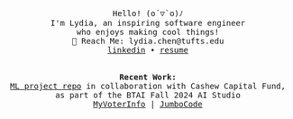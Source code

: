 <p align="center">
  <samp>
    Hello! (o´▽`o)ﾉ
    <br>I'm Lydia, an inspiring software engineer 
    <br>who enjoys making cool things! 
    <br>📮 Reach Me: lydia.chen@tufts.edu
    <br><a href="https://www.linkedin.com/in/lydiaxchen/">linkedin</a> • <a href="https://drive.google.com/file/d/1swGIQhsjmFuIXbG8R_WgWcujA_oM1QKJ/view?usp=sharing">resume</a>
    <br><br>
    <br> <b>Recent Work:</b>
    <br>
    <a href="https://github.com/CashewCapital20/Automated-Trades">ML project repo</a> in collaboration with Cashew Capital Fund, as part of the BTAI Fall 2024 AI Studio <br>
    <a href="https://github.com/LordofMankid/jlycat-hackathon">MyVoterInfo</a> | 
    <a href="https://github.com/JumboCode/bi-women-quarterly">JumboCode</a>
  </samp>
</p>
